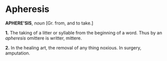 # Apheresis

**APHERE'SIS**, _noun_ \[Gr. from, and to take.\]

**1.** The taking of a litter or syllable from the beginning of a word. Thus by an _apheresis_ omittere is writter, mittere.

**2.** In the healing art, the removal of any thing noxious. In surgery, amputation.